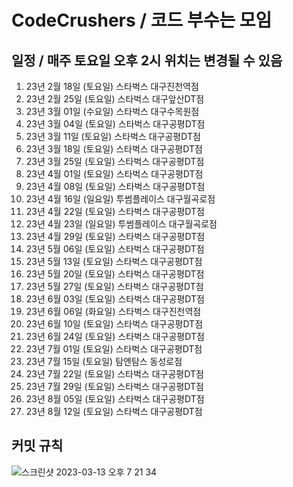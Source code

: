 # CodeCrushers / 코드 부수는 모임
## 일정 / 매주 토요일 오후 2시 위치는 변경될 수 있음

 1. 23년 2월 18일 (토요일) 스타벅스 대구진천역점
 2. 23년 2월 25일 (토요일) 스타벅스 대구앞산DT점
 3. 23년 3월 01일 (수요일) 스타벅스 대구수목원점
 4. 23년 3월 04일 (토요일) 스타벅스 대구공평DT점
 5. 23년 3월 11일 (토요일) 스타벅스 대구공평DT점
 6. 23년 3월 18일 (토요일) 스타벅스 대구공평DT점
 7. 23년 3월 25일 (토요일) 스타벅스 대구공평DT점
 8. 23년 4월 01일 (토요일) 스타벅스 대구공평DT점
 9. 23년 4월 08일 (토요일) 스타벅스 대구공평DT점
10. 23년 4월 16일 (일요일) 투썸플레이스 대구월곡로점
11. 23년 4월 22일 (토요일) 스타벅스 대구공평DT점
12. 23년 4월 23일 (일요일) 투썸플레이스 대구월곡로점
13. 23년 4월 29일 (토요일) 스타벅스 대구공평DT점
14. 23년 5월 06일 (토요일) 스타벅스 대구공평DT점
15. 23년 5월 13일 (토요일) 스타벅스 대구공평DT점
16. 23년 5월 20일 (토요일) 스타벅스 대구공평DT점
17. 23년 5월 27일 (토요일) 스타벅스 대구공평DT점
18. 23년 6월 03일 (토요일) 스타벅스 대구공평DT점
19. 23년 6월 06일 (화요일) 스타벅스 대구진천역점
20. 23년 6월 10일 (토요일) 스타벅스 대구공평DT점
21. 23년 6월 24일 (토요일) 스타벅스 대구공평DT점
22. 23년 7월 01일 (토요일) 스타벅스 대구공평DT점
23. 23년 7월 15일 (토요일) 탐앤탐스 동성로점
24. 23년 7월 22일 (토요일) 스타벅스 대구공평DT점
25. 23년 7월 29일 (토요일) 스타벅스 대구공평DT점
26. 23년 8월 05일 (토요일) 스타벅스 대구공평DT점
27. 23년 8월 12일 (토요일) 스타벅스 대구공평DT점

## 커밋 규칙
![스크린샷 2023-03-13 오후 7 21 34](https://github.com/castle6116/CodeCrushers/assets/46862400/90eebf8d-b289-4d6f-9703-87bad344209c)
